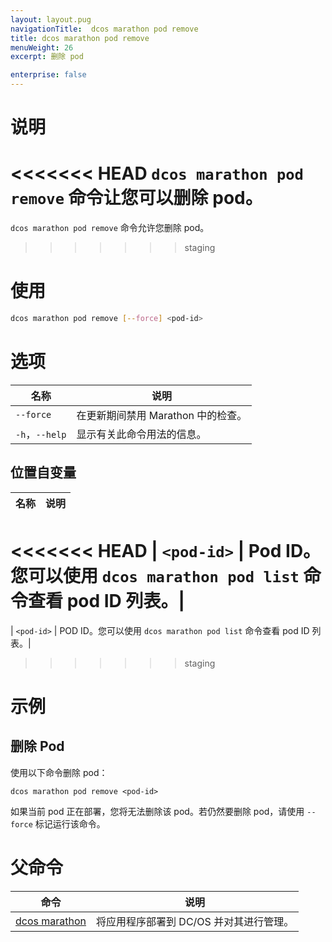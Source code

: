 ```yaml
---
layout: layout.pug
navigationTitle:  dcos marathon pod remove
title: dcos marathon pod remove
menuWeight: 26
excerpt: 删除 pod

enterprise: false
---
```



# 说明
<<<<<<< HEAD
`dcos marathon pod remove` 命令让您可以删除 pod。
=======
`dcos marathon pod remove` 命令允许您删除 pod。
>>>>>>> staging

# 使用

```bash
dcos marathon pod remove [--force] <pod-id>
```

# 选项

| 名称 | 说明 |
|---------|-------------|
| `--force` | 在更新期间禁用 Marathon 中的检查。|
| `-h`，`--help` | 显示有关此命令用法的信息。 |

## 位置自变量

| 名称 | 说明 |
|---------|-------------|
<<<<<<< HEAD
| `<pod-id>` | Pod ID。您可以使用 `dcos marathon pod list` 命令查看 pod ID 列表。|
=======
| `<pod-id>` | POD ID。您可以使用 `dcos marathon pod list` 命令查看 pod ID 列表。|
>>>>>>> staging



# 示例

## 删除 Pod
使用以下命令删除 pod：
```
dcos marathon pod remove <pod-id>
```

如果当前 pod 正在部署，您将无法删除该 pod。若仍然要删除 pod，请使用 `--force` 标记运行该命令。

# 父命令

| 命令 | 说明 |
|---------|-------------|
| [dcos marathon](/cn/1.12/cli/command-reference/dcos-marathon/) | 将应用程序部署到 DC/OS 并对其进行管理。|